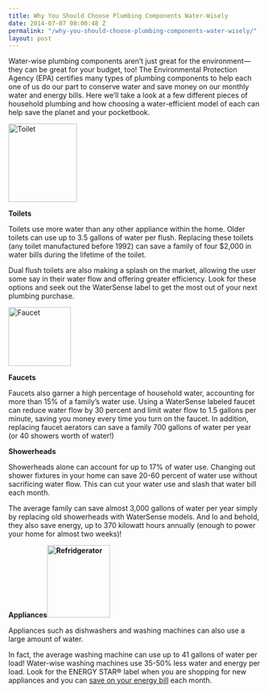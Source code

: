```yaml
---
title: Why You Should Choose Plumbing Components Water-Wisely
date: 2014-07-07 08:00:48 Z
permalink: "/why-you-should-choose-plumbing-components-water-wisely/"
layout: post
---
```


Water-wise plumbing components aren’t just great for the environment—they can be great for your budget, too! The Environmental Protection Agency (EPA) certifies many types of plumbing components to help each one of us do our part to conserve water and save money on our monthly water and energy bills. Here we’ll take a look at a few different pieces of household plumbing and how choosing a water-efficient model of each can help save the planet and your pocketbook.

<img class=" wp-image-2229 alignright" alt="Toilet" src="http://www.murraylampert.com/wp-content/uploads/toilet.png" width="136" height="156" />

<strong>Toilets</strong>

Toilets use more water than any other appliance within the home. Older toilets can use up to 3.5 gallons of water per flush. Replacing these toilets (any toilet manufactured before 1992) can save a family of four $2,000 in water bills during the lifetime of the toilet.

Dual flush toilets are also making a splash on the market, allowing the user some say in their water flow and offering greater efficiency. Look for these options and seek out the WaterSense label to get the most out of your next plumbing purchase.

<img class=" wp-image-2228 alignleft" alt="Faucet" src="http://www.murraylampert.com/wp-content/uploads/faucet.png" width="124" height="117" />

<strong>Faucets</strong>

Faucets also garner a high percentage of household water, accounting for more than 15% of a family’s water use. Using a WaterSense labeled faucet can reduce water flow by 30 percent and limit water flow to 1.5 gallons per minute, saving you money every time you turn on the faucet. In addition, replacing faucet aerators can save a family 700 gallons of water per year (or 40 showers worth of water!)

<strong>Showerheads</strong>

Showerheads alone can account for up to 17% of water use. Changing out shower fixtures in your home can save 20-60 percent of water use without sacrificing water flow. This can cut your water use and slash that water bill each month.

The average family can save almost 3,000 gallons of water per year simply by replacing old showerheads with WaterSense models. And lo and behold, they also save energy, up to 370 kilowatt hours annually (enough to power your home for almost two weeks)!

<strong>Appliances<a href="http://www.murraylampert.com/wp-content/uploads/fridge.png"><img class="wp-image-2227 alignright" alt="Refridgerator" src="http://www.murraylampert.com/wp-content/uploads/fridge.png" width="125" height="144" /></a></strong>

Appliances such as dishwashers and washing machines can also use a large amount of water.

In fact, the average washing machine can use up to 41 gallons of water per load! Water-wise washing machines use 35-50% less water and energy per load. Look for the ENERGY STAR® label when you are shopping for new appliances and you can <a href="http://www.murraylampert.com/cutting-down-on-your-energy-bills/">save on your energy bill</a> each month.

&nbsp;

&nbsp;
